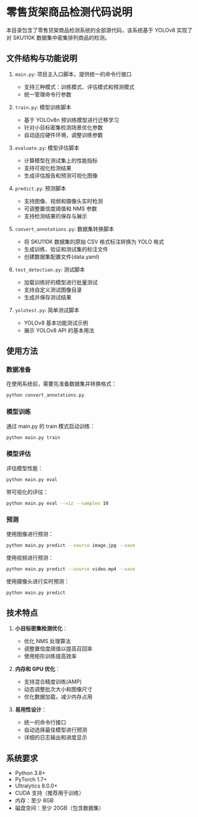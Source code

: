 # 零售货架商品检测代码说明

本目录包含了零售货架商品检测系统的全部源代码，该系统基于 YOLOv8 实现了对 SKU110K 数据集中密集排列商品的检测。

## 文件结构与功能说明

1. `main.py`: 项目主入口脚本，提供统一的命令行接口

   - 支持三种模式：训练模式、评估模式和预测模式
   - 统一管理命令行参数

2. `train.py`: 模型训练脚本

   - 基于 YOLOv8n 预训练模型进行迁移学习
   - 针对小目标密集检测场景优化参数
   - 自动适应硬件环境，调整训练参数

3. `evaluate.py`: 模型评估脚本

   - 计算模型在测试集上的性能指标
   - 支持可视化检测结果
   - 生成评估报告和预测可视化图像

4. `predict.py`: 预测脚本

   - 支持图像、视频和摄像头实时检测
   - 可调整置信度阈值和 NMS 参数
   - 支持检测结果的保存与展示

5. `convert_annotations.py`: 数据集转换脚本

   - 将 SKU110K 数据集的原始 CSV 格式标注转换为 YOLO 格式
   - 生成训练、验证和测试集的标注文件
   - 创建数据集配置文件(data.yaml)

6. `test_detection.py`: 测试脚本

   - 加载训练好的模型进行批量测试
   - 支持自定义测试图像目录
   - 生成并保存测试结果

7. `yolotest.py`: 简单测试脚本
   - YOLOv8 基本功能测试示例
   - 展示 YOLOv8 API 的基本用法

## 使用方法

### 数据准备

在使用系统前，需要先准备数据集并转换格式：

```bash
python convert_annotations.py
```

### 模型训练

通过 main.py 的 train 模式启动训练：

```bash
python main.py train
```

### 模型评估

评估模型性能：

```bash
python main.py eval
```

带可视化的评估：

```bash
python main.py eval --viz --samples 10
```

### 预测

使用图像进行预测：

```bash
python main.py predict --source image.jpg --save
```

使用视频进行预测：

```bash
python main.py predict --source video.mp4 --save
```

使用摄像头进行实时预测：

```bash
python main.py predict
```

## 技术特点

1. **小目标密集检测优化**：

   - 优化 NMS 处理算法
   - 调整置信度阈值以提高召回率
   - 使用矩形训练提高效率

2. **内存和 GPU 优化**：

   - 支持混合精度训练(AMP)
   - 动态调整批次大小和图像尺寸
   - 优化数据加载，减少内存占用

3. **易用性设计**：
   - 统一的命令行接口
   - 自动选择最佳模型进行预测
   - 详细的日志输出和进度显示

## 系统要求

- Python 3.8+
- PyTorch 1.7+
- Ultralytics 8.0.0+
- CUDA 支持（推荐用于训练）
- 内存：至少 8GB
- 磁盘空间：至少 20GB（包含数据集）

